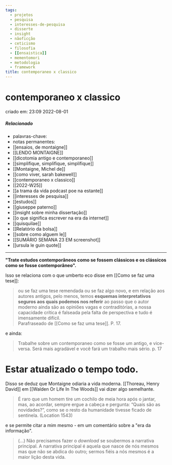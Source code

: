 ```yaml
---
tags:
  - projetos
  - pesquisa
  - interesses-de-pesquisa
  - disserte
  - insight
  - nãoficção
  - ceticismo
  - filosofia
  - [[ensaistica]]
  - mementomori
  - metodologia
  - framework
title: contemporaneo x classico
---
```


# contemporaneo x classico

criado em: 23:09 2022-08-01

##### Relacionado

- palavras-chave: 
- notas permanentes: 
- [[ensaios, de montaigne]] 
- [[LENDO MONTAIGNE]] 
- [[dicotomia antigo e contemporaneo]] 
- [[simplifique, simplifique, simplifique]] 
- [[Montaigne, Michel de]]
- [[como viver, sarah bakewell]] 
- [[contemporaneo x classico]]
- [[2022-W25]]
- [[a trama da vida podcast poe na estante]]
- [[interesses de pesquisa]]
- [[estudos]]
- [[giuseppe paterno]]
- [[insight sobre minha dissertação]]
- [[o que significa escrever na era da internet]]
- [[quisquilae]]
- [[Relatório da bolsa]]
- [[sobre como alguem le]]
- [[SUMÁRIO SEMANA 23 EM screenshot]]
- [[ursula le guin quote]]

---

**"Trate estudos contemporâneos como se fossem clássicos e os clássicos como se fosse contemporâneo".**

Isso se relaciona com o que umberto eco disse em [[Como se faz uma tese]]: 

>ou se faz uma tese remendada ou se faz algo novo, e em relação aos autores antigos, pelo menos, temos **esquemas interpretativos seguros aos quais podemos nos referir** ao passo que o autor moderno ainda são as opiniões vagas e contraditórias, a nossa capacidade crítica é falseada pela falta de perspectiva e tudo é imensamente difícil.  
Parafraseado de [[Como se faz uma tese]]. P. 17.

e ainda:

>Trabalhe sobre um contemporaneo como se fosse um antigo, e vice-versa. Será mais agradável e você fará um trabalho mais sério. p. 17

# Estar atualizado o tempo todo. 

Disso se deduz que Montaigne odiaria a vida moderna. [[Thoreau, Henry David]] em [[Walden Or Life In The Woods]] vai dizer algo semelhante. 

  > É raro que um homem tire um cochilo de meia hora após o jantar, mas, ao acordar, sempre ergue a cabeça e pergunta: “Quais são as novidades?”, como se o resto da humanidade tivesse ficado de sentinela. (Location 1543)
 > 

e se permite citar a mim mesmo - em um comentário sobre a "era da informação".

>(...) Não precisamos fazer o _download_ se soubermos a narrativa principal. A narrativa principal é aquela que nasce de nós mesmos mas que não se abdica do outro; sermos fiéis a nós mesmos é a maior lição desta vida.
